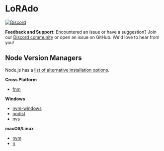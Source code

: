 # LoRAdo

[![Discord](https://img.shields.io/discord/1091306623819059300?color=7289da&label=Discord&logo=discord&logoColor=fff&style=for-the-badge)](https://discord.com/invite/m3TBB9XEkb)



<!-- toc -->


<!-- tocstop -->


**Feedback and Support:** Encountered an issue or have a suggestion? Join our
[Discord community](https://discord.com/invite/m3TBB9XEkb) or open an issue on GitHub. We'd love to
hear from you!

## Node Version Managers

Node.js has a [list of alternative installation options](https://nodejs.org/en/download/package-manager#nvm).

**Cross Platform**

- [fnm](https://github.com/Schniz/fnm)

**Windows**

- [nvm-windows](https://github.com/coreybutler/nvm-windows)
- [nodist](https://github.com/marcelklehr/nodist)
- [nvs](https://github.com/jasongin/nvs)

**macOS/Linux**

- [nvm](https://github.com/nvm-sh/nvm)
- [n](https://github.com/tj/n)


